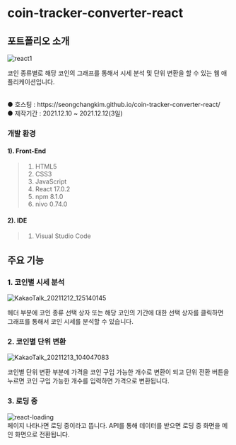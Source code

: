 # coin-tracker-converter-react

## 포트폴리오 소개
![react1](https://user-images.githubusercontent.com/74657556/145698675-d0e07911-da3a-4a9e-922e-eaa0c734a293.PNG)

코인 종류별로 해당 코인의 그래프를 통해서 시세 분석 및 단위 변환을 할 수 있는 웹 애플리케이션입니다.

<br>
● 호스팅 : https://seongchangkim.github.io/coin-tracker-converter-react/
<br>
● 제작기간 : 2021.12.10 ~ 2021.12.12(3일)

### 개발 환경
#### 1). Front-End
> 1. HTML5<br>
> 2. CSS3<br>
> 3. JavaScript
> 4. React 17.0.2
> 5. npm 8.1.0
> 6. nivo 0.74.0

#### 2). IDE
> 1. Visual Studio Code

## 주요 기능
### 1. 코인별 시세 분석
![KakaoTalk_20211212_125140145](https://user-images.githubusercontent.com/74657556/145699655-a5c50cea-401c-4a27-9ec7-0c1a00532477.gif)
<br>

헤더 부분에 코인 종류 선택 상자 또는 해당 코인의 기간에 대한 선택 상자를 클릭하면 그래프를 통해서 코인 시세를 분석할 수 있습니다.

### 2. 코인별 단위 변환
![KakaoTalk_20211213_104047083](https://user-images.githubusercontent.com/74657556/145739762-eaf5b9a0-d3a7-4013-ab59-876a228bb3f0.gif)
<br>

코인별 단위 변환 부분에 가격을 코인 구입 가능한 개수로 변환이 되고 단위 전환 버튼을 누르면 코인 구입 가능한 개수를 입력하면 가격으로 변환됩니다.

### 3. 로딩 중
![react-loading](https://user-images.githubusercontent.com/74657556/145740687-9bddac42-5f24-45f2-9b80-644793c055cb.PNG)
<br>
페이지 나타나면 로딩 중이라고 뜹니다. API를 통해 데이터를 받으면 로딩 중 화면을 메인 화면으로 전환됩니다.
